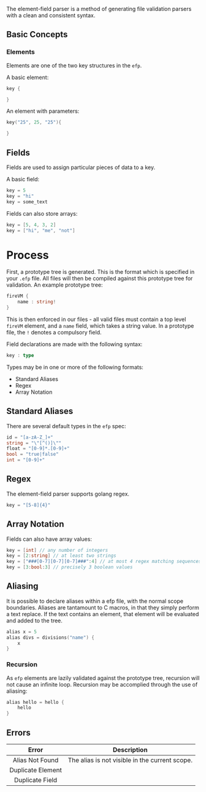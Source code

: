 The element-field parser is a method of generating file validation parsers with a clean and consistent syntax.

## Basic Concepts

### Elements

Elements are one of the two key structures in the ```efp```.

A basic element:

```go
key {

}
```

An element with parameters:

```go
key("25", 25, "25"){

}
```

## Fields

Fields are used to assign particular pieces of data to a key.

A basic field:

```go
key = 5
key = "hi"
key = some_text
```

Fields can also store arrays:

```go
key = [5, 4, 3, 2]
key = ["hi", "me", "not"]
```

# Process

First, a prototype tree is generated. This is the format which is specified in your ```.efp``` file. All files will then be compiled against this prototype tree for validation. An example prototype tree:

```go
fireVM {
    name : string!
}
```

This is then enforced in our files - all valid files must contain a top level ```fireVM``` element, and a ```name``` field, which takes a string value. In a prototype file, the ```!``` denotes a compulsory field.

Field declarations are made with the following syntax:

```go
key : type
```

Types may be in one or more of the following formats:

- Standard Aliases
- Regex
- Array Notation

## Standard Aliases

There are several default types in the ```efp``` spec:

```go
id = "[a-zA-Z_]+"
string = "\"[^()]\""
float = "[0-9]*.[0-9]+"
bool = "true|false"
int = "[0-9]+"
```

## Regex

The element-field parser supports golang regex.

```go
key = "[5-8]{4}"
```

## Array Notation

Fields can also have array values:

```go
key = [int] // any number of integers
key = [2:string] // at least two strings
key = ["###[0-7][0-7][0-7]###":4] // at most 4 regex matching sequences
key = [3:bool:3] // precisely 3 boolean values
```

## Aliasing

It is possible to declare aliases within a efp file, with the normal scope boundaries. Aliases are tantamount to C macros, in that they simply perform a text replace. If the text contains an element, that element will be evaluated and added to the tree.

```go
alias x = 5
alias divs = divisions("name") {
    x
}
```

### Recursion

As ```efp``` elements are lazily validated against the prototype tree, recursion will not cause an infinite loop. Recursion may be accomplied through the use of aliasing:

```go
alias hello = hello {
    hello
}
```

## Errors

| Error      | Description         |
| :-------------: |:-------------:|
| Alias Not Found | The alias is not visible in the current scope. |
| Duplicate Element |    |
| Duplicate Field |     |
